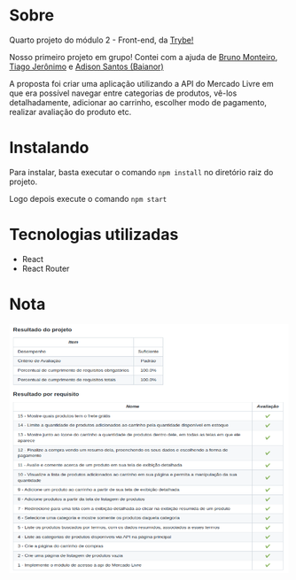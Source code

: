 <h1>Sobre</h1>
<p>Quarto projeto do módulo 2 - Front-end, da <a href="https://betrybe.com" target="_blank">Trybe!</a></p>
<p>Nosso primeiro projeto em grupo! Contei com a ajuda de <a href="https://github.com/brunomourabastos" target="_blank">Bruno Monteiro</a>, <a href="https://github.com/tiago-jeronimo" target="_blank">Tiago Jerônimo</a> e <a href="https://github.com/BaianorASR" target="_blank">Adison Santos (Baianor)</a></p>
<p>A proposta foi criar uma aplicação utilizando a API do Mercado Livre em que era possível navegar entre categorias de produtos, vê-los detalhadamente, adicionar ao carrinho, escolher modo de pagamento, realizar avaliação do produto etc.</p>

<h1>Instalando</h1>

<p>Para instalar, basta executar o comando <code>npm install</code> no diretório raiz do projeto.</p>
<p>Logo depois execute o comando <code>npm start</code></p>

<h1>Tecnologias utilizadas</h1>

<ul>
  <li>React</li>
  <li>React Router</li>
</ul>

<h1>Nota</h1>
<img src="./frontend-online-store.png" alt="nota do projeto" width='800' height='450'>
